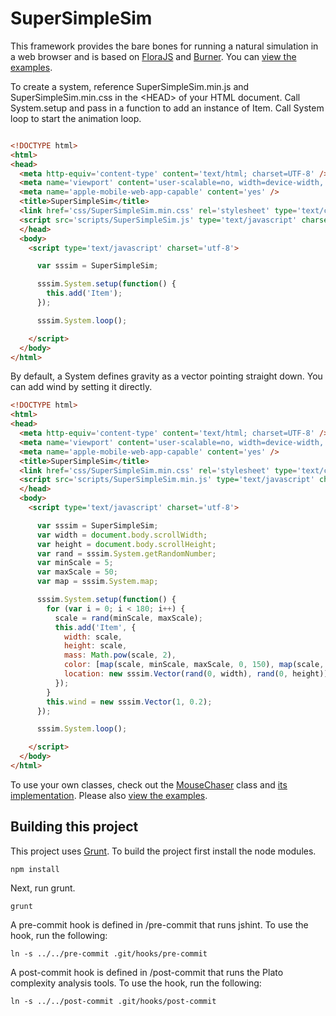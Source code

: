 SuperSimpleSim
======

This framework provides the bare bones for running a natural simulation in a web browser and is based on [FloraJS](http://github.com/vinceallenvince/FloraJS) and [Burner](http://github.com/vinceallenvince/Burner). You can [view the examples](http://vinceallenvince.github.io/SuperSimpleSim/).

To create a system, reference SuperSimpleSim.min.js and SuperSimpleSim.min.css in the &lt;HEAD&gt; of your HTML document. Call System.setup and pass in a function to add an instance of Item. Call System loop to start the animation loop.

```html

<!DOCTYPE html>
<html>
<head>
  <meta http-equiv='content-type' content='text/html; charset=UTF-8' />
  <meta name='viewport' content='user-scalable=no, width=device-width, initial-scale=1.0, maximum-scale=1.0' />
  <meta name='apple-mobile-web-app-capable' content='yes' />
  <title>SuperSimpleSim</title>
  <link href='css/SuperSimpleSim.min.css' rel='stylesheet' type='text/css' charset='utf-8' />
  <script src='scripts/SuperSimpleSim.js' type='text/javascript' charset='utf-8'></script>
  </head>
  <body>
    <script type='text/javascript' charset='utf-8'>

      var sssim = SuperSimpleSim;

      sssim.System.setup(function() {
        this.add('Item');
      });

      sssim.System.loop();

    </script>
  </body>
</html>

```

By default, a System defines gravity as a vector pointing straight down. You can add wind by setting it directly.

```html
<!DOCTYPE html>
<html>
<head>
  <meta http-equiv='content-type' content='text/html; charset=UTF-8' />
  <meta name='viewport' content='user-scalable=no, width=device-width, initial-scale=1.0, maximum-scale=1.0' />
  <meta name='apple-mobile-web-app-capable' content='yes' />
  <title>SuperSimpleSim</title>
  <link href='css/SuperSimpleSim.min.css' rel='stylesheet' type='text/css' charset='utf-8' />
  <script src='scripts/SuperSimpleSim.min.js' type='text/javascript' charset='utf-8'></script>
  </head>
  <body>
    <script type='text/javascript' charset='utf-8'>

      var sssim = SuperSimpleSim;
      var width = document.body.scrollWidth;
      var height = document.body.scrollHeight;
      var rand = sssim.System.getRandomNumber;
      var minScale = 5;
      var maxScale = 50;
      var map = sssim.System.map;

      sssim.System.setup(function() {
        for (var i = 0; i < 180; i++) {
          scale = rand(minScale, maxScale);
          this.add('Item', {
            width: scale,
            height: scale,
            mass: Math.pow(scale, 2),
            color: [map(scale, minScale, maxScale, 0, 150), map(scale, minScale, maxScale, 0, 100), scale],
            location: new sssim.Vector(rand(0, width), rand(0, height))
          });
        }
        this.wind = new sssim.Vector(1, 0.2);
      });

      sssim.System.loop();

    </script>
  </body>
</html>
```

To use your own classes, check out the [MouseChaser](http://github.com/vinceallenvince/SuperSimpleSim/blob/master/public/scripts/MouseChaser.js) class and [its implementation](http://github.com/vinceallenvince/SuperSimpleSim/blob/master/public/chase.html). Please also [view the examples](http://vinceallenvince.github.io/SuperSimpleSim/).


Building this project
------

This project uses [Grunt](http://gruntjs.com). To build the project first install the node modules.

```
npm install
```

Next, run grunt.

```
grunt
```

A pre-commit hook is defined in /pre-commit that runs jshint. To use the hook, run the following:

```
ln -s ../../pre-commit .git/hooks/pre-commit
```

A post-commit hook is defined in /post-commit that runs the Plato complexity analysis tools. To use the hook, run the following:

```
ln -s ../../post-commit .git/hooks/post-commit
```
